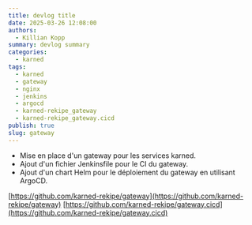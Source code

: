 ```yaml
---
title: devlog title
date: 2025-03-26 12:08:00
authors:
  - Killian Kopp
summary: devlog summary
categories:
  - karned
tags:
  - karned
  - gateway
  - nginx
  - jenkins
  - argocd
  - karned-rekipe_gateway
  - karned-rekipe_gateway.cicd
publish: true
slug: gateway
---
```


- Mise en place d'un gateway pour les services karned.  
- Ajout d'un fichier Jenkinsfile pour le CI du gateway.  
- Ajout d'un chart Helm pour le déploiement du gateway en utilisant ArgoCD.

[https://github.com/karned-rekipe/gateway](https://github.com/karned-rekipe/gateway)
[https://github.com/karned-rekipe/gateway.cicd](https://github.com/karned-rekipe/gateway.cicd)